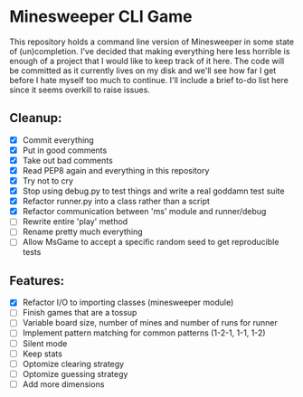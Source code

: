 Minesweeper CLI Game
====================

This repository holds a command line version of Minesweeper in some state of (un)completion. 
I've decided that making everything here less horrible is enough of a project that 
I would like to keep track of it here. 
The code will be committed as it currently lives on my disk and we'll see how far I get
before I hate myself too much to continue.
I'll include a brief to-do list here since it seems overkill to raise issues.

Cleanup:
--------

- [x] Commit everything
- [x] Put in good comments
- [x] Take out bad comments
- [x] Read PEP8 again and everything in this repository
- [x] Try not to cry 
- [x] Stop using debug.py to test things and write a real goddamn test suite
- [x] Refactor runner.py into a class rather than a script
- [x] Refactor communication between 'ms' module and runner/debug 
- [ ] Rewrite entire 'play' method
- [ ] Rename pretty much everything
- [ ] Allow MsGame to accept a specific random seed to get reproducible tests

Features:
---------

- [x] Refactor I/O to importing classes (minesweeper module)
- [ ] Finish games that are a tossup
- [ ] Variable board size, number of mines and number of runs for runner
- [ ] Implement pattern matching for common patterns (1-2-1, 1-1, 1-2)
- [ ] Silent mode
- [ ] Keep stats
- [ ] Optomize clearing strategy
- [ ] Optomize guessing strategy
- [ ] Add more dimensions

